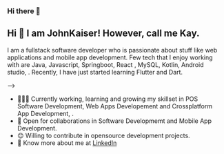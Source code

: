 ### Hi there 👋

## Hi 👋 I am JohnKaiser! However, call me Kay.  

I am a  fullstack software developer who is passionate about stuff like web applications and mobile app development. Few tech that I enjoy working with are  Java, Javascript, Springboot, React , MySQL, Kotlin, Android studio, . Recently, I have just started learning Flutter and Dart.

-->
- 👨🏽‍💻 Currently working, learning and growing my skillset in  POS Software Development, Web Apps Developement and Crossplatform App Development, .
- 🤝 Open for collaborations in Software Developmemt and Mobile App Development.
- 😊 Willing to contribute in opensource development projects.
- 👨 Know more about me at [LinkedIn](https://www.linkedin.com/in/john-kaiser-910692212/) 
